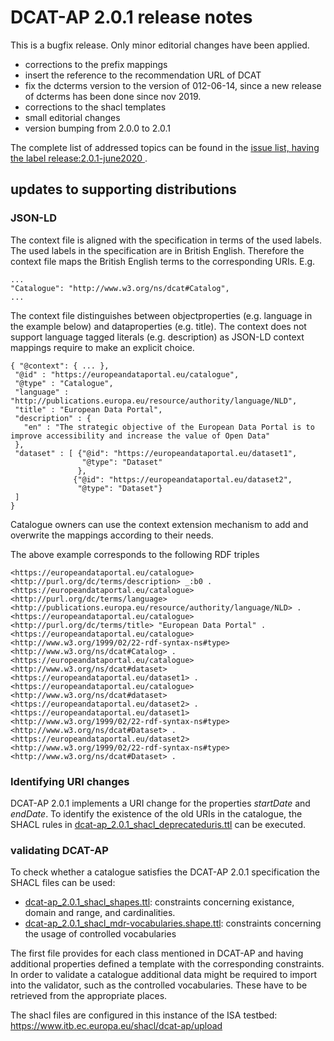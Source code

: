 # DCAT-AP 2.0.1 release notes

This is a bugfix release. Only minor editorial changes have been applied.

- corrections to the prefix mappings
- insert the reference to the recommendation URL of DCAT
- fix the dcterms version to the version of 012-06-14, since a new release of dcterms has been done since nov 2019.
- corrections to the shacl templates
- small editorial changes
- version bumping from 2.0.0 to 2.0.1


The complete list of addressed topics can be found in the [issue list, having the label release:2.0.1-june2020 ](https://github.com/SEMICeu/DCAT-AP/labels/release%3A2.0.1-june2020).

## updates to supporting distributions
### JSON-LD
The context file is aligned with the specification in terms of the used labels. The used labels in the specification are in British English. Therefore the context file maps the British English terms to the corresponding URIs. E.g. 

```
...
"Catalogue": "http://www.w3.org/ns/dcat#Catalog",
...
```



The context file distinguishes between objectproperties (e.g. language in the example below) and dataproperties (e.g. title). The context does not support language tagged literals (e.g. description) as JSON-LD context mappings require to make an explicit choice. 
```
{ "@context": { ... }, 
 "@id" : "https://europeandataportal.eu/catalogue",
 "@type" : "Catalogue",
 "language" : "http://publications.europa.eu/resource/authority/language/NLD",
 "title" : "European Data Portal",
 "description" : {
   "en" : "The strategic objective of the European Data Portal is to improve accessibility and increase the value of Open Data"
 },
 "dataset" : [ {"@id": "https://europeandataportal.eu/dataset1", 
                "@type": "Dataset"
               }, 
              {"@id": "https://europeandataportal.eu/dataset2", 
               "@type": "Dataset"}
 ]
}
```
Catalogue owners can use the context extension mechanism to add and overwrite the mappings according to their needs.

The above example corresponds to the following RDF triples
```
<https://europeandataportal.eu/catalogue> <http://purl.org/dc/terms/description> _:b0 .
<https://europeandataportal.eu/catalogue> <http://purl.org/dc/terms/language> <http://publications.europa.eu/resource/authority/language/NLD> .
<https://europeandataportal.eu/catalogue> <http://purl.org/dc/terms/title> "European Data Portal" .
<https://europeandataportal.eu/catalogue> <http://www.w3.org/1999/02/22-rdf-syntax-ns#type> <http://www.w3.org/ns/dcat#Catalog> .
<https://europeandataportal.eu/catalogue> <http://www.w3.org/ns/dcat#dataset> <https://europeandataportal.eu/dataset1> .
<https://europeandataportal.eu/catalogue> <http://www.w3.org/ns/dcat#dataset> <https://europeandataportal.eu/dataset2> .
<https://europeandataportal.eu/dataset1> <http://www.w3.org/1999/02/22-rdf-syntax-ns#type> <http://www.w3.org/ns/dcat#Dataset> .
<https://europeandataportal.eu/dataset2> <http://www.w3.org/1999/02/22-rdf-syntax-ns#type> <http://www.w3.org/ns/dcat#Dataset> .
```

### Identifying URI changes
DCAT-AP 2.0.1 implements a URI change for the properties _startDate_ and _endDate_. To identify the existence of the old URIs in the catalogue, the SHACL rules in [dcat-ap_2.0.1_shacl_deprecateduris.ttl](https://github.com/SEMICeu/DCAT-AP/blob/master/releases/2.0.1/Draft/dcat-ap_2.0.1_shacl_deprecateduris.ttl) can be executed.  

### validating DCAT-AP
To check whether a catalogue satisfies the DCAT-AP 2.0.1 specification the SHACL files can be used:
- [dcat-ap_2.0.1_shacl_shapes.ttl](https://github.com/SEMICeu/DCAT-AP/blob/master/releases/2.0.1/Draft/dcat-ap_2.0.1_shacl_shapes.ttl): constraints concerning existance, domain and range, and cardinalities.
- [dcat-ap_2.0.1_shacl_mdr-vocabularies.shape.ttl](https://github.com/SEMICeu/DCAT-AP/blob/master/releases/2.0.1/Draft/dcat-ap_2.0.1_shacl_mdr-vocabularies.shape.ttl): constraints concerning the usage of controlled vocabularies

The first file provides for each class mentioned in DCAT-AP and having additional properties defined a template with the corresponding constraints. 
In order to validate a catalogue additional data might be required to import into the validator, such as the controlled vocabularies. These have to be retrieved from the appropriate places.

The shacl files are configured in this instance of the ISA testbed: https://www.itb.ec.europa.eu/shacl/dcat-ap/upload
